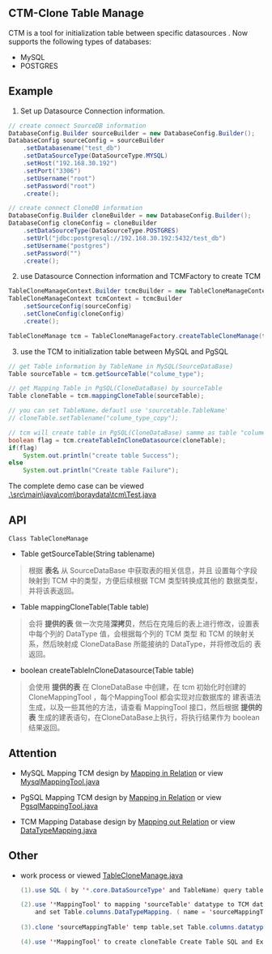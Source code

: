 ## CTM-Clone Table Manage

CTM is a tool for initialization table between specific datasources . Now supports the following types of databases:

-   MySQL
-   POSTGRES



## Example

1.  Set up Datasource Connection information.

```java
// create connect SourceDB information        
DatabaseConfig.Builder sourceBuilder = new DatabaseConfig.Builder();
DatabaseConfig sourceConfig = sourceBuilder
    .setDatabasename("test_db")
    .setDataSourceType(DataSourceType.MYSQL)
    .setHost("192.168.30.192")
    .setPort("3306")
    .setUsername("root")
    .setPassword("root")
    .create();

// create connect CloneDB information  
DatabaseConfig.Builder cloneBuilder = new DatabaseConfig.Builder();
DatabaseConfig cloneConfig = cloneBuilder
    .setDataSourceType(DataSourceType.POSTGRES)
    .setUrl("jdbc:postgresql://192.168.30.192:5432/test_db")
    .setUsername("postgres")
    .setPassword("")
    .create();
```

2.  use Datasource Connection information and TCMFactory to create TCM

```java
TableCloneManageContext.Builder tcmcBuilder = new TableCloneManageContext.Builder();
TableCloneManageContext tcmContext = tcmcBuilder
    .setSourceConfig(sourceConfig)
    .setCloneConfig(cloneConfig)
    .create();

TableCloneManage tcm = TableCloneManageFactory.createTableCloneManage(tcmContext);
```

3.  use the TCM to initialization table between MySQL and PgSQL

```java
// get Table information by TableName in MySQL(SourceDataBase)
Table sourceTable = tcm.getSourceTable("colume_type");

// get Mapping Table in PgSQL(CloneDataBase) by sourceTable
Table cloneTable = tcm.mappingCloneTable(sourceTable);

// you can set TableName，defautl use 'sourcetable.TableName'
// cloneTable.setTablename("colume_type_copy");

// tcm will create table in PgSQL(CloneDataBase) samme as table "colume_type"
boolean flag = tcm.createTableInCloneDatasource(cloneTable);
if(flag)
	System.out.println("create table Success");
else
	System.out.println("Create table Failure");
```



The complete demo case can be viewed [.\src\main\java\com\boraydata\tcm\Test.java](.\src\branch\master\src\main\java\com\boraydata\tcm\Test.java)



## API

`Class TableCloneManage`



-   Table getSourceTable(String tablename)

>   根据 **表名** 从 SourceDataBase 中获取表的相关信息，并且 设置每个字段映射到 TCM 中的类型，方便后续根据 TCM 类型转换成其他的 数据类型，并将该表返回。



-   Table mappingCloneTable(Table table)

>   会将 **提供的表** 做一次克隆**深拷贝**，然后在克隆后的表上进行修改，设置表中每个列的 DataType 值，会根据每个列的 TCM 类型 和 TCM 的映射关系，然后映射成 CloneDataBase 所能接纳的 DataType，并将修改后的 表返回。



-   boolean createTableInCloneDatasource(Table table)

>   会使用 **提供的表** 在 CloneDataBase 中创建，在 tcm 初始化时创建的 CloneMappingTool ，每个MappingTool 都会实现对应数据库的 建表语法生成，以及一些其他的方法，请查看 MappingTool 接口，然后根据 **提供的表** 生成的建表语句，在CloneDataBase上执行，将执行结果作为 boolean 结果返回。



## Attention

-   MySQL Mapping TCM design by [Mapping in Relation](https://debezium.io/documentation/reference/1.0/connectors/mysql.html#how-the-mysql-connector-maps-data-types_cdc) or view [MysqlMappingTool.java](.\src\branch\master\src\main\java\com\boraydata\tcm\mapping\MysqlMappingTool.java)
-   PgSQL Mapping TCM design by [Mapping in Relation](https://debezium.io/documentation/reference/1.0/connectors/postgresql.html#data-types) or view [PgsqlMappingTool.java](.\src\branch\master\src\main\java\com\boraydata\tcm\mapping\PgsqlMappingTool.java)



-   TCM Mapping Database design by  [Mapping out Relation](https://docs.confluent.io/3.1.1/connect/connect-jdbc/docs/sink_connector.html#auto-creation-and-auto-evoluton) or view [DataTypeMapping.java](.\src\branch\master\src\main\java\com\boraydata\tcm\core\DataTypeMapping.java)



## Other

-   work process or viewed [TableCloneManage.java](.\src\branch\master\src\main\java\com\boraydata\tcm\core\TableCloneManage.java)

    ```java
    (1).use SQL ( by '*.core.DataSourceType' and TableName) query table info and save as Table ( name = 'sourceTable' ).
    
    (2).use '*MappingTool' to mapping 'sourceTable' datatype to TCM datatype,
        and set Table.columns.DataTypeMapping. ( name = 'sourceMappingTable' )
        
    (3).clone 'sourceMappingTable' temp table,set Table.columns.datatype use  '*.core.DataTypeMapping' ( name = cloneTable)
    
    (4).use '*MappingTool' to create cloneTable Create Table SQL and Execute SQL.
    ```

